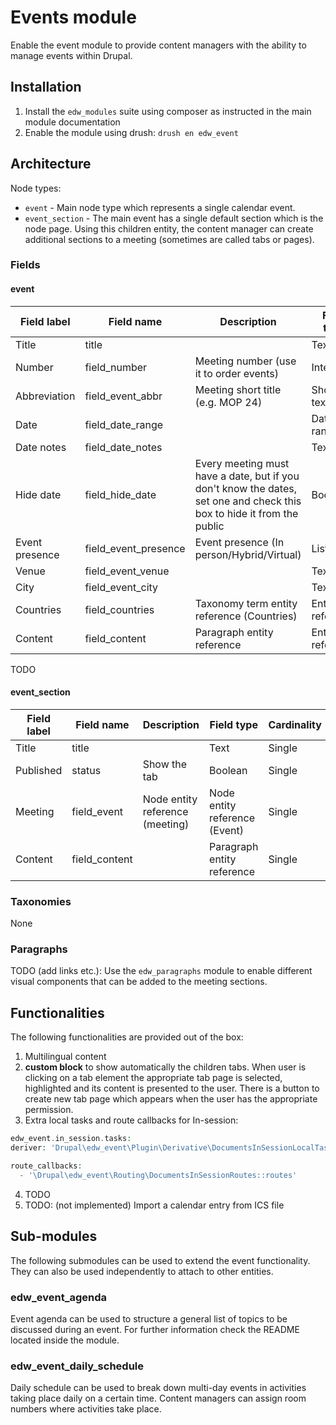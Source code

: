 # Events module

Enable the event module to provide content managers with the ability to manage events within Drupal.

## Installation

1. Install the `edw_modules` suite using composer as instructed in the main module documentation
2. Enable the module using drush: `drush en edw_event`

## Architecture

Node types:
- `event` - Main node type which represents a single calendar event.
- `event_section` - The main event has a single default section which is the node page. Using this children entity, the
content manager can create additional sections to a meeting (sometimes are called tabs or pages).

### Fields

#### event

| Field label    | Field name           | Description                                                                                                            | Field type       | Cardinality | Required    | Translatable | Widget             |
|----------------|----------------------|------------------------------------------------------------------------------------------------------------------------|------------------|-------------|-------------|--------------|--------------------|
| Title          | title                |                                                                                                                        | Text             | Single      | Yes         | Yes          | Text field         |
| Number         | field_number         | Meeting number (use it to order events)                                                                                | Integer          | Single      | Yes         | No           | Text field         |
| Abbreviation   | field_event_abbr     | Meeting short title (e.g. MOP 24)                                                                                      | Short text       | Single      | No          | No           | Text field         |
| Date           | field_date_range     |                                                                                                                        | Date range       | Single      | Yes (start) | No           | HTML5 calendar     |
| Date notes     | field_date_notes     |                                                                                                                        | Text             | Single      | Yes         | No           | Text input         |
| Hide date      | field_hide_date      | Every meeting must have a date, but if you don't know the dates, set one and check this box to hide it from the public | Boolean          | Single      | No          | No           | Checkbox           |
| Event presence | field_event_presence | Event presence (In person/Hybrid/Virtual)                                                                              | List (text)      | Single      | Yes         | No           | Select list        |
| Venue          | field_event_venue    |                                                                                                                        | Text             | Single      | No          | No           | Text               |
| City           | field_event_city     |                                                                                                                        | Text             | Single      | No          | No           | Text               |
| Countries      | field_countries      | Taxonomy term entity reference (Countries)                                                                             | Entity reference | Single      | No          | No           | Select             |
| Content        | field_content        | Paragraph entity reference                                                                                             | Entity reference | Multiple    | No          | No           | 	Paragraph preview |

TODO

#### event_section

| Field label | Field name    | Description                     | Field type                    | Cardinality | Required | Translatable | Widget            |
|-------------|---------------|---------------------------------|-------------------------------|-------------|----------|--------------|-------------------|
| Title       | title         |                                 | Text                          | Single      | Yes      | Yes          | Text field        |
| Published   | status        | Show the tab                    | Boolean                       | Single      | No       | No           | Checkbox          |
| Meeting     | field_event   | Node entity reference (meeting) | Node entity reference (Event) | Single      | Yes      | No           | Entity browser    |
| Content     | field_content |                                 | Paragraph entity reference    | Single      | Yes      | No           | Paragraph preview |

### Taxonomies

None

### Paragraphs

TODO (add links etc.): Use the `edw_paragraphs` module to enable different visual components that can be added to the meeting sections.

## Functionalities

The following functionalities are provided out of the box:

1. Multilingual content
2. **custom block** to show automatically the children tabs. When user is clicking on a tab element the appropriate
tab page is selected, highlighted and its content is presented to the user. There is a button to create new tab page
which appears when the user has the appropriate permission.
3. Extra local tasks and route callbacks for In-session: 
```php
edw_event.in_session.tasks:
deriver: 'Drupal\edw_event\Plugin\Derivative\DocumentsInSessionLocalTasks'

route_callbacks:
  - '\Drupal\edw_event\Routing\DocumentsInSessionRoutes::routes'
```
4. TODO
5. TODO: (not implemented) Import a calendar entry from ICS file 

## Sub-modules

The following submodules can be used to extend the event functionality. They can also be used independently to attach to
other entities.

### edw_event_agenda

Event agenda can be used to structure a general list of topics to be discussed during an event. For further information
check the README located inside the module.

### edw_event_daily_schedule

Daily schedule can be used to break down multi-day events in activities taking place daily on a certain time. Content
managers can assign room numbers where activities take place.
